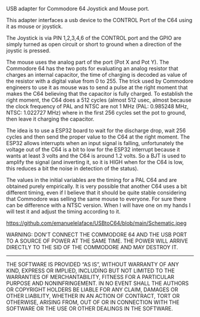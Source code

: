 USB adapter for Commodore 64 Joystick and Mouse port.

This adapter interfaces a usb device to the CONTROL Port of the C64 using it as mouse or joystick.

The Joystick is via PIN 1,2,3,4,6 of the CONTROL port and the GPIO are simply turned as open circuit or short to ground when a direction of the joystic is pressed.

The mouse uses the analog part of the port (Pot X and Pot Y).
The Commodore 64 has the two pots for evaluating an analog resistor that charges an internal capacitor, the time of charging is decoded as value of the resistor with a digital value from 0 to 255. The trick used by Commodore engineers to use it as mouse was to send a pulse at the right moment that makes the C64 believing that the capacitor is fully charged.
To establish the right moment, the C64 does a 512 cycles (almost 512 usec, almost because the clock frequency of PAL and NTSC are not 1 MHz (PAL: 0.985248 MHz, NTSC: 1.022727 MHz) where in the first 256 cycles set the pot to ground, then leave it charging the capacitor.

The idea is to use a ESP32 board to wait for the discharge drop, wait 256 cycles and then send the proper value to the C64 at the right moment.
The ESP32 allows interrupts when an input signal is falling, unfortunately the voltage out of the C64 is a bit to low for the ESP32 interrupt because it wants at least 3 volts and the C64 is around 1.2 volts. So a BJT is used to amplify the signal (and inverting it, so it is HIGH when for the C64 is low, this reduces a bit the noise in detection of the status).

The values in the initial variables are the timing for a PAL C64 and are obtained purely empirically. It is very possible that another C64 uses a bit different timing, even if I believe that it should be quite stable considering that Commodore was selling the same mouse to everyone. For sure there can be difference with a NTSC version. When I will have one on my hands I will test it and adjust the timing according to it.

https://github.com/emanuelelaface/USBtoC64/blob/main/Schematic.jpeg

WARNING: DON'T CONNECT THE COMMODORE 64 AND THE USB PORT TO A SOURCE OF POWER AT THE SAME TIME.
THE POWER WILL ARRIVE DIRECTLY TO THE SID OF THE COMMODORE AND MAY DESTROY IT.

---

THE SOFTWARE IS PROVIDED “AS IS”, WITHOUT WARRANTY OF ANY KIND, EXPRESS OR IMPLIED, INCLUDING BUT NOT LIMITED TO THE WARRANTIES OF MERCHANTABILITY, FITNESS FOR A PARTICULAR PURPOSE AND NONINFRINGEMENT. IN NO EVENT SHALL THE AUTHORS OR COPYRIGHT HOLDERS BE LIABLE FOR ANY CLAIM, DAMAGES OR OTHER LIABILITY, WHETHER IN AN ACTION OF CONTRACT, TORT OR OTHERWISE, ARISING FROM, OUT OF OR IN CONNECTION WITH THE SOFTWARE OR THE USE OR OTHER DEALINGS IN THE SOFTWARE.
